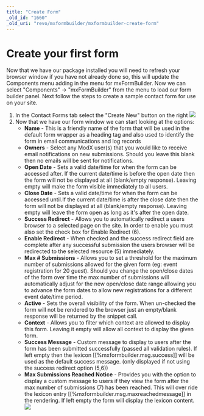 ```yaml
---
title: "Create Form"
_old_id: "1660"
_old_uri: "revo/mxformbuilder/mxformbuilder-create-form"
---
```


# Create your first form

 Now that we have our package installed you will need to refresh your browser window if you have not already done so, this will update the Components menu adding in the menu for mxFormBuilder. Now we can select "Components" -> "mxFormBuilder" from the menu to load our form builder panel. Next follow the steps to create a sample contact form for use on your site.

1. In the Contact Forms tab select the "Create New" button on the right
  ![](/download/attachments/73fcdf0007b17bddad5cc696dfe4eb85/mxfb-00-initial-load.png)
2. Now that we have our form window we can start looking at the options:
   - **Name** - This is a friendly name of the form that will be used in the default form wrapper as a heading tag and also used to identify the form in email communications and log records
   - **Owners** - Select any ModX user(s) that you would like to receive email notifications on new submissions. Should you leave this blank then no emails will be sent for notifications.
   - **Open Date** - Sets a valid date/time for when the form can be accessed after. If the current date/time is before the open date then the form will not be displayed at all (blank/empty response). Leaving empty will make the form visible immediately to all users.
   - **Close Date** - Sets a valid date/time for when the form can be accessed until.If the current date/time is after the close date then the form will not be displayed at all (blank/empty response). Leaving empty will leave the form open as long as it's after the open date.
   - **Success Redirect** - Allows you to automatically redirect a users browser to a selected page on the site. In order to enable you must also set the check box for Enable Redirect (6).
   - **Enable Redirect** - When checked and the success redirect field are complete after any successful submission the users browser will be redirected to the selected resource (5) immediately.
   - **Max # Submissions** - Allows you to set a threshold for the maximum number of submissions allowed for the given form (eg: event registration for 20 guest). Should you change the open/close dates of the form over time the max number of submissions will automatically adjust for the new open/close date range allowing you to advance the form dates to allow new registrations for a different event date/time period.
   - **Active** - Sets the overall visibility of the form. When un-checked the form will not be rendered to the browser just an empty/blank response will be returned by the snippet call.
   - **Context** - Allows you to filter which context are allowed to display this form. Leaving it empty will allow all context to display the given form.
   - **Success Message** - Custom message to display to users after the form has been submitted successfully (passed all validation rules). If left empty then the lexicon \[\[%mxformbuilder.msg.success\]\] will be used as the default success message. (only displayed if not using the success redirect option (5,6))
   - **Max Submissions Reached Notice** - Provides you with the option to display a custom message to users if they view the form after the max number of submissions (7) has been reached. This will over ride the lexicon entry \[\[%mxformbuilder.msg.maxreachedmessage\]\] in the rendering. If left empty the form will display the lexicon content.
      ![](download/attachments/73fcdf0007b17bddad5cc696dfe4eb85/mxfb-01-form-create.png)